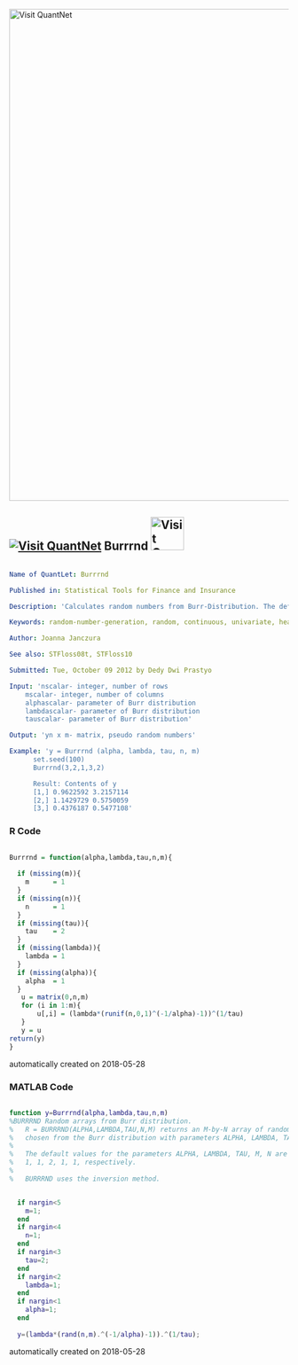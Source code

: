 [<img src="https://github.com/QuantLet/Styleguide-and-FAQ/blob/master/pictures/banner.png" width="888" alt="Visit QuantNet">](http://quantlet.de/)

## [<img src="https://github.com/QuantLet/Styleguide-and-FAQ/blob/master/pictures/qloqo.png" alt="Visit QuantNet">](http://quantlet.de/) **Burrrnd** [<img src="https://github.com/QuantLet/Styleguide-and-FAQ/blob/master/pictures/QN2.png" width="60" alt="Visit QuantNet 2.0">](http://quantlet.de/)

```yaml

Name of QuantLet: Burrrnd 

Published in: Statistical Tools for Finance and Insurance

Description: 'Calculates random numbers from Burr-Distribution. The default values for the parameters ALPHA, LAMBDA, TAU, M, N are 1, 1, 2, 1, 1 respectively. Uses the inversion method. Required by STFloss10'

Keywords: random-number-generation, random, continuous, univariate, heavy-tailed

Author: Joanna Janczura

See also: STFloss08t, STFloss10

Submitted: Tue, October 09 2012 by Dedy Dwi Prastyo

Input: 'nscalar- integer, number of rows
	mscalar- integer, number of columns
	alphascalar- parameter of Burr distribution
	lambdascalar- parameter of Burr distribution
	tauscalar- parameter of Burr distribution'

Output: 'yn x m- matrix, pseudo random numbers'

Example: 'y = Burrrnd (alpha, lambda, tau, n, m)
	  set.seed(100)
	  Burrrnd(3,2,1,3,2)

	  Result: Contents of y
	  [1,] 0.9622592 3.2157114
	  [2,] 1.1429729 0.5750059
	  [3,] 0.4376187 0.5477108'
```

### R Code
```r

Burrrnd = function(alpha,lambda,tau,n,m){
	
  if (missing(m)){
    m      = 1
  }
  if (missing(n)){
    n      = 1
  }
  if (missing(tau)){
    tau    = 2
  }
  if (missing(lambda)){
    lambda = 1
  }
  if (missing(alpha)){
    alpha  = 1
  }
   u = matrix(0,n,m)
   for (i in 1:m){
   	   u[,i] = (lambda*(runif(n,0,1)^(-1/alpha)-1))^(1/tau)
   }
   y = u
return(y)
}

```

automatically created on 2018-05-28

### MATLAB Code
```matlab

function y=Burrrnd(alpha,lambda,tau,n,m)
%BURRRND Random arrays from Burr distribution.
%   R = BURRRND(ALPHA,LAMBDA,TAU,N,M) returns an M-by-N array of random numbers 
%   chosen from the Burr distribution with parameters ALPHA, LAMBDA, TAU.
%
%   The default values for the parameters ALPHA, LAMBDA, TAU, M, N are
%   1, 1, 2, 1, 1, respectively.
%
%   BURRRND uses the inversion method.


  if nargin<5
    m=1;
  end
  if nargin<4
    n=1;
  end
  if nargin<3
    tau=2;
  end
  if nargin<2
    lambda=1;
  end
  if nargin<1
    alpha=1;
  end
  
  y=(lambda*(rand(n,m).^(-1/alpha)-1)).^(1/tau);


```

automatically created on 2018-05-28